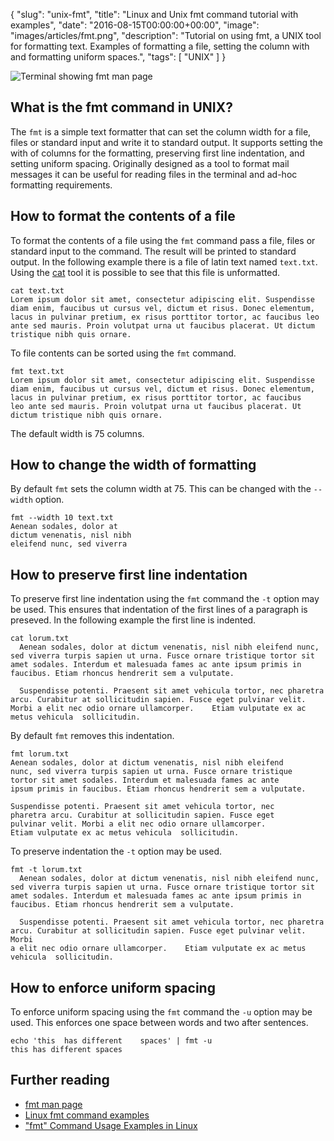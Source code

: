 {
  "slug": "unix-fmt",
  "title": "Linux and Unix fmt command tutorial with examples",
  "date": "2016-08-15T00:00:00+00:00",
  "image": "images/articles/fmt.png",
  "description": "Tutorial on using fmt, a UNIX tool for formatting text. Examples of formatting a file, setting the column with and formatting uniform spaces.",
  "tags": [
    "UNIX"
  ]
}

![Terminal showing fmt man page][3]

## What is the fmt command in UNIX?

The `fmt` is a simple text formatter that can set the column width for a file, files or standard input and write it to standard output. It supports setting the with of columns for the formatting, preserving first line indentation, and setting uniform spacing. Originally designed as a tool to format mail messages it can be useful for reading files in the terminal and ad-hoc formatting requirements.

## How to format the contents of a file

To format the contents of a file using the `fmt` command pass a file, files or standard input to the command. The result will be printed to standard output. In the following example there is a file of latin text named `text.txt`. Using the [cat][1] tool it is possible to see that this file is unformatted.

    cat text.txt
    Lorem ipsum dolor sit amet, consectetur adipiscing elit. Suspendisse diam enim, faucibus ut cursus vel, dictum et risus. Donec elementum, lacus in pulvinar pretium, ex risus porttitor tortor, ac faucibus leo ante sed mauris. Proin volutpat urna ut faucibus placerat. Ut dictum tristique nibh quis ornare.

To file contents can be sorted using the `fmt` command. 

    fmt text.txt
    Lorem ipsum dolor sit amet, consectetur adipiscing elit. Suspendisse
    diam enim, faucibus ut cursus vel, dictum et risus. Donec elementum,
    lacus in pulvinar pretium, ex risus porttitor tortor, ac faucibus
    leo ante sed mauris. Proin volutpat urna ut faucibus placerat. Ut
    dictum tristique nibh quis ornare.

The default width is 75 columns.

## How to change the width of formatting

By default `fmt` sets the column width at 75. This can be changed with the `--width` option.

    fmt --width 10 text.txt
    Aenean sodales, dolor at
    dictum venenatis, nisl nibh
    eleifend nunc, sed viverra

## How to preserve first line indentation

To preserve first line indentation using the `fmt` command the `-t` option may be used. This ensures that indentation of the first lines of a paragraph is preseved. In the following example the first line is indented.

    cat lorum.txt
      Aenean sodales, dolor at dictum venenatis, nisl nibh eleifend nunc, sed viverra turpis sapien ut urna. Fusce ornare tristique tortor sit amet sodales. Interdum et malesuada fames ac ante ipsum primis in faucibus. Etiam rhoncus hendrerit sem a vulputate. 
      
      Suspendisse potenti. Praesent sit amet vehicula tortor, nec pharetra arcu. Curabitur at sollicitudin sapien. Fusce eget pulvinar velit. Morbi a elit nec odio ornare ullamcorper.    Etiam vulputate ex ac metus vehicula  sollicitudin.

By default `fmt` removes this indentation.
    
    fmt lorum.txt
    Aenean sodales, dolor at dictum venenatis, nisl nibh eleifend
    nunc, sed viverra turpis sapien ut urna. Fusce ornare tristique
    tortor sit amet sodales. Interdum et malesuada fames ac ante
    ipsum primis in faucibus. Etiam rhoncus hendrerit sem a vulputate.

    Suspendisse potenti. Praesent sit amet vehicula tortor, nec
    pharetra arcu. Curabitur at sollicitudin sapien. Fusce eget
    pulvinar velit. Morbi a elit nec odio ornare ullamcorper.
    Etiam vulputate ex ac metus vehicula  sollicitudin.

To preserve indentation the `-t` option may be used.

    fmt -t lorum.txt
      Aenean sodales, dolor at dictum venenatis, nisl nibh eleifend nunc,
    sed viverra turpis sapien ut urna. Fusce ornare tristique tortor sit
    amet sodales. Interdum et malesuada fames ac ante ipsum primis in
    faucibus. Etiam rhoncus hendrerit sem a vulputate.

      Suspendisse potenti. Praesent sit amet vehicula tortor, nec pharetra
    arcu. Curabitur at sollicitudin sapien. Fusce eget pulvinar velit. Morbi
    a elit nec odio ornare ullamcorper.    Etiam vulputate ex ac metus
    vehicula  sollicitudin.

## How to enforce uniform spacing

To enforce uniform spacing using the `fmt` command the `-u` option may be used. This enforces one space between words and two after sentences. 

    echo 'this  has different    spaces' | fmt -u
    this has different spaces

## Further reading

* [fmt man page][2]
* [Linux fmt command examples][4]
* ["fmt" Command Usage Examples in Linux][5]

[1]: https://shapeshed.com/unix-cat/
[2]: http://linux.die.net/man/1/fmt
[3]: https://shapeshed.com/images/articles/fmt.png "Linux and Unix fmt command"
[4]: http://landoflinux.com/linux_fmt_command.html
[5]: http://www.sanfoundry.com/fmt-command-usage-examples-linux/
